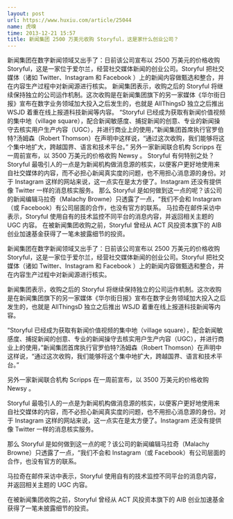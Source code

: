 ```yaml
---
layout: post
url: https://www.huxiu.com/article/25044
name: 虎嗅
time: 2013-12-21 15:57
title: 新闻集团 2500 万美元收购 Storyful，这是家什么创业公司？
---
```

新闻集团在数字新闻领域又出手了：日前该公司宣布以 2500 万美元的价格收购 Storyful，这是一家位于爱尔兰，经营社交媒体新闻的创业公司。Storyful 把社交媒体（诸如 Twitter、Instagram 和 Facebook ）上的新闻内容做甄选和整合，并在内容生产过程中对新闻源进行核实。 新闻集团表示，收购之后的 Storyful 将继续保持独立的公司运作机制。这次收购是在新闻集团旗下的另一家媒体《华尔街日报》宣布在数字业务领域加大投入之后发生的，也就是 AllThingsD 独立之后推出 WSJD 着重在线上报道科技新闻等内容。 “Storyful 已经成为获取有新闻价值视频的集中地（village square），配合新闻敏感度、捕捉新闻的创意、专业的新闻操守去核实用户生产内容（UGC），并进行商业上的使用，”新闻集团首席执行官罗伯特?汤姆森（Robert Thomson）在声明中这样说，“通过这次收购，我们能够将这个集中地扩大，跨越国界、语言和技术平台。” 另外一家新闻联合机构 Scripps 在一周前宣布，以 3500 万美元的价格收购 Newsy 。 Storyful 有何特别之处？ Storyful 最吸引人的一点是为新闻机构做消息源的核实，以便客户更好地使用来自社交媒体的内容，而不必担心新闻真实度的问题，也不用担心消息源的身份。对于 Instagram 这样的网站来说，这一点实在是太方便了。Instagram 还没有提供像 Twitter 一样的消息核实服务。 那么 Storyful 是如何做到这一点的呢？该公司的新闻编辑马拉奇（Malachy Browne）只透露了一点，“我们不会和 Instagram（或 Facebook）有公司层面的合作，也没有官方的联系。 马拉奇在邮件采访中表示，Storyful 使用自有的技术监控不同平台的消息内容，并返回相关主题的 UGC 内容。 在被新闻集团收购之前，Storyful 曾经从 ACT 风投资本旗下的 AIB 创业加速基金获得了一笔未披露细节的投资。

新闻集团在数字新闻领域又出手了：日前该公司宣布以 2500 万美元的价格收购 Storyful，这是一家位于爱尔兰，经营社交媒体新闻的创业公司。Storyful 把社交媒体（诸如 Twitter、Instagram 和 Facebook ）上的新闻内容做甄选和整合，并在内容生产过程中对新闻源进行核实。

新闻集团表示，收购之后的 Storyful 将继续保持独立的公司运作机制。这次收购是在新闻集团旗下的另一家媒体《华尔街日报》宣布在数字业务领域加大投入之后发生的，也就是 AllThingsD 独立之后推出 WSJD 着重在线上报道科技新闻等内容。

“Storyful 已经成为获取有新闻价值视频的集中地（village square），配合新闻敏感度、捕捉新闻的创意、专业的新闻操守去核实用户生产内容（UGC），并进行商业上的使用，”新闻集团首席执行官罗伯特?汤姆森（Robert Thomson）在声明中这样说，“通过这次收购，我们能够将这个集中地扩大，跨越国界、语言和技术平台。”

另外一家新闻联合机构 Scripps 在一周前宣布，以 3500 万美元的价格收购 Newsy 。

Storyful 最吸引人的一点是为新闻机构做消息源的核实，以便客户更好地使用来自社交媒体的内容，而不必担心新闻真实度的问题，也不用担心消息源的身份。对于 Instagram 这样的网站来说，这一点实在是太方便了。Instagram 还没有提供像 Twitter 一样的消息核实服务。

那么 Storyful 是如何做到这一点的呢？该公司的新闻编辑马拉奇（Malachy Browne）只透露了一点，“我们不会和 Instagram（或 Facebook）有公司层面的合作，也没有官方的联系。

马拉奇在邮件采访中表示，Storyful 使用自有的技术监控不同平台的消息内容，并返回相关主题的 UGC 内容。

在被新闻集团收购之前，Storyful 曾经从 ACT 风投资本旗下的 AIB 创业加速基金获得了一笔未披露细节的投资。

